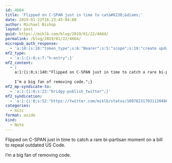 ```yaml
---
id: 4664
title: 'Flipped on C-SPAN just in time to cat&#8230;&diams;'
date: 2019-01-22T16:23:45-04:00
author: Michael Bishop
layout: post
guid: https://miklb.com/blog/2019/01/22/4664/
permalink: /blog/2019/01/22/4664/
micropub_auth_response:
  - 'a:10:{s:10:"token_type";s:6:"Bearer";s:5:"scope";s:19:"create update media";s:2:"me";s:18:"https://miklb.com/";s:9:"issued_by";s:45:"https://miklb.com/wp-json/indieauth/1.0/token";s:9:"client_id";s:21:"https://quill.p3k.io/";s:11:"client_name";s:5:"Quill";s:11:"client_icon";s:46:"https://quill.p3k.io/images/quill-icon-196.png";s:9:"issued_at";i:1547363104;s:4:"user";i:1;s:13:"last_accessed";i:1548192225;}'
mf2_type:
  - 'a:1:{i:0;s:7:"h-entry";}'
mf2_content:
  - |
    a:1:{i:0;s:140:"Flipped on C-SPAN just in time to catch a rare bi-partisan moment on a bill to repeal outdated US Code.
    
    I’m a big fan of removing code.";}
mf2_mp-syndicate-to:
  - 'a:1:{i:0;s:22:"bridgy-publish_twitter";}'
mf2_syndication:
  - 'a:1:{i:0;s:52:"https://twitter.com/miklb/status/1087823170311204869";}'
categories:
  - misc
format: aside
kind:
  - Note
---
```

Flipped on C-SPAN just in time to catch a rare bi-partisan moment on a bill to repeal outdated US Code.

I’m a big fan of removing code.